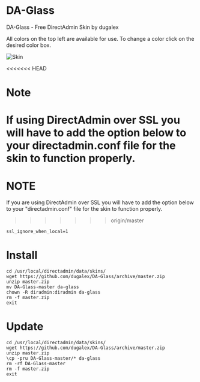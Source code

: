 # DA-Glass
DA-Glass - Free DirectAdmin Skin by dugalex

All colors on the top left are available for use. To change a color click on the desired color box. 

![Skin](https://github.com/dugalex/DA-Glass/blob/master/inc/skin.jpg)

<<<<<<< HEAD
# Note
If using DirectAdmin over SSL you will have to add the option below to your directadmin.conf file for the skin to function properly.
=======

# NOTE
If you are using DirectAdmin over SSL you will have to add the option below to your "directadmin.conf" file for the skin to function properly.
>>>>>>> origin/master
```
ssl_ignore_when_local=1
```
# Install
```
cd /usr/local/directadmin/data/skins/
wget https://github.com/dugalex/DA-Glass/archive/master.zip
unzip master.zip
mv DA-Glass-master da-glass
chown -R diradmin:diradmin da-glass
rm -f master.zip
exit
```
# Update
```
cd /usr/local/directadmin/data/skins/
wget https://github.com/dugalex/DA-Glass/archive/master.zip
unzip master.zip
\cp -pru DA-Glass-master/* da-glass
rm -rf DA-Glass-master
rm -f master.zip
exit
```